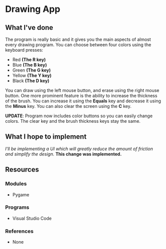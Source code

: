 # Drawing App
## What I've done
The program is really basic and it gives you the main aspects of almost every drawing program. You can choose between four colors using the keyboard presses:
* Red **(The R key)**
* Blue **(The B key)**
* Green **(The G key)**
* Yellow **(The Y key)**
* Black **(The D key)**

You can draw using the left mouse button, and erase using the right mouse button. One more prominent feature is the ability to increase the thickness of the brush. You can increase it using the **Equals** key and decrease it using the **Minus** key. You can also clear the screen using the **C** key.

**UPDATE**: Program now includes color buttons so you can easily change colors. The clear key and the brush thickness keys stay the same.

## What I hope to implement
*I'll be implementing a UI which will greatly reduce the amount of friction and simplify the design.* **This change was implemented.**

## Resources
### Modules
* Pygame

### Programs
* Visual Studio Code

### References
* None
